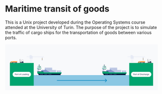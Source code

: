 # Maritime transit of goods
This is a Unix project developed during the Operating Systems course attended at the University of Turin. 
The purpose of the project is to simulate the traffic of cargo ships for the transportation of goods between various ports.

<p align="center">
<img src="port_to_port shipments.png" alt="Port to port image" width="1023">
</p>
